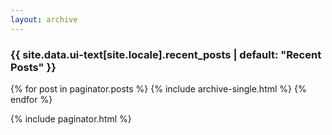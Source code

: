 ```yaml
---
layout: archive
---
```


<h3 class="archive__subtitle">{{ site.data.ui-text[site.locale].recent_posts | default: "Recent Posts" }}</h3>

{% for post in paginator.posts %}
 {% include archive-single.html %}
{% endfor %}

{% include paginator.html %}
